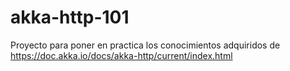 # akka-http-101
Proyecto para poner en practica los conocimientos adquiridos de https://doc.akka.io/docs/akka-http/current/index.html
